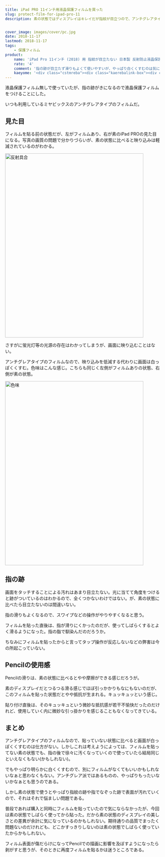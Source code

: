 ```yaml
---
title: iPad PRO 11インチ用液晶保護フィルムを買った
slug: protect-film-for-ipad-pro-11
description: 素の状態ではディスプレイはキレイだが指紋が目立つので、アンチグレアタイプの液晶保護フィルムを貼ることにした。指の滑りがよくなるし、映り込みも防止でき、さらに指紋も目立たない。ただし常に白っぽくくすむというデメリットに目をつぶればというところ。品質的には期待通りで問題ないのだが、素の状態のディスプレイの美しさも捨てがたいので悩ましい。


cover_image: images/cover/pc.jpg
date: 2018-11-17
lastmod: 2018-11-17
tags: 
    - 保護フィルム
product:
    name: 'iPad Pro 11インチ (2018) 用 指紋が目立たない 日本製 反射防止液晶保護フィルム OverLay Plus OLIPADPRO112018/F/1'
    rate: '4'
    comment: '指の跡が目立たず滑りもよくて使いやすいが、やっぱり白くくすむのは気になるかな'
    kaeyome: '<div class="cstmreba"><div class="kaerebalink-box"><div class="kaerebalink-image"><a href="https://www.amazon.co.jp/exec/obidos/ASIN/B07K22W7Q4/illusionspace-22/" target="_blank" ><img src="https://images-fe.ssl-images-amazon.com/images/I/31h%2BSbFDDIL._SL160_.jpg" style="border: none;" /></a></div><div class="kaerebalink-info"><div class="kaerebalink-name"><a href="https://www.amazon.co.jp/exec/obidos/ASIN/B07K22W7Q4/illusionspace-22/" target="_blank" >iPad Pro 11インチ (2018) 用 指紋が目立たない 日本製 反射防止液晶保護フィルム OverLay Plus OLIPADPRO112018/F/1</a><div class="kaerebalink-powered-date">posted with <a href="https://kaereba.com" rel="nofollow" target="_blank">カエレバ</a></div></div><div class="kaerebalink-detail"> ミヤビックス     </div><div class="kaerebalink-link1"><div class="shoplinkamazon"><a href="https://www.amazon.co.jp/gp/search?keywords=iPad%20Pro%2011%E3%82%A4%E3%83%B3%E3%83%81%20%282018%29%20%E7%94%A8%20%E6%8C%87%E7%B4%8B%E3%81%8C%E7%9B%AE%E7%AB%8B%E3%81%9F%E3%81%AA%E3%81%84%20%E6%97%A5%E6%9C%AC%E8%A3%BD%20%E5%8F%8D%E5%B0%84%E9%98%B2%E6%AD%A2%E6%B6%B2%E6%99%B6%E4%BF%9D%E8%AD%B7%E3%83%95%E3%82%A3%E3%83%AB%E3%83%A0%20OverLay%20Plus%20OLIPADPRO112018%2FF%2F1&__mk_ja_JP=%E3%82%AB%E3%82%BF%E3%82%AB%E3%83%8A&tag=illusionspace-22" target="_blank" >Amazon</a></div></div></div><div class="booklink-footer"></div></div></div>'
---
```


液晶保護フィルム無しで使っていたが、指の跡がきになるので液晶保護フィルムをつけることにした。

いつも利用しているミヤビックスのアンチグレアタイプのフィルムだ。


## 見た目


フィルムを貼る前の状態だが、左がフィルムあり、右が素のiPad PROの見た目になる。写真の画質の問題で分かりづらいが、素の状態に比べると映り込みは軽減されているのがわかる。

<img src="https://wantit.gcreate.jp/wp-content/uploads/2018/11/4a0fce1a8fa9291130d59a210b790944.jpg" alt="反射具合" title="反射具合.jpg" width="450" height="600" />

さすがに蛍光灯等の光源の存在はわかってしまうが、画面に映り込むことはない。

アンチグレアタイプのフィルムなので、映り込みを低減する代わりに画面は白っぽくくすむ。色味はこんな感じ。こちらも同じく左側がフィルムありの状態、右側が素の状態。

<img src="https://wantit.gcreate.jp/wp-content/uploads/2018/11/46103e0e17b367becb81741817964971.jpg" alt="色味" title="色味.jpg" width="450" height="600" />


## 指の跡


画面をタッチすることによる汚れはあまり目立たない。光に当てて角度をつけると跡がついているのはわかるので、全くつかないわけではない。が、素の状態に比べたら目立たないのは間違いない。

指の滑りもよくなるので、スワイプなどの操作がやりやすくなると思う。

フィルムを貼った直後は、指が滑りにくかったのだが、使ってしばらくするとよく滑るようになった。指の脂で馴染んだのだろうか。

ちなみにフィルムを貼ったからと言ってタップ操作が反応しないなどの弊害は今の所起こっていない。


## Pencilの使用感


Pencilの滑りは、素の状態に比べるとやや摩擦ができる感じだろうが。

素のディスプレイだとつるつる滑る感じでほぼ引っかかりもなにもないのだが、このフィルムを貼った状態だとやや抵抗が生まれる。キュッキュッという感じ。

貼り付け直後は、そのキュッキュという微妙な抵抗感が若干不愉快だったのだけれど、使用していく内に微妙な引っ掛かりを感じることもなくなってきている。


## まとめ


アンチグレアタイプのフィルムなので、貼っていない状態に比べると画面が白っぽくくすむのは仕方がない。しかしこれは考えようによっては、フィルムを貼ってない素の状態でも、指の後で徐々に汚くなっていくので使っていたら結局同じといえなくもない(かもしれない)。

でもやっぱり明らかに白くくすむので、別にフィルムがなくてもいいかもしれないなぁと思わなくもない。アンチグレア派ではあるものの、やっぱりもったいないかなぁとも思うのである。

しかし素の状態で使うとやっぱり指紋の跡や指でなぞった跡で表面が汚れていくので、それはそれで悩ましい問題である。

普段であれば購入と同時にフィルムを貼っていたので気にならなかったが、今回は素の状態でしばらく使ってから貼った。だから素の状態のディスプレイの美しさとの差異が余計に気になっているのかもしれない。期待通りの品質でまったく問題ないのだけれども、どこかすっきりしないのは素の状態でしばらく使っていたからかもしれない。

フィルム表面が傷だらけになってPencilでの描画に影響を及ぼすようになったら剥がすと思うが、そのときに再度フィルムを貼るかは迷うところである。


  